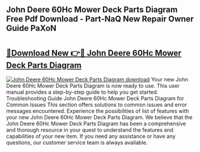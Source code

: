 ## John Deere 60Hc Mower Deck Parts Diagram Free Pdf Download - Part-NaQ New Repair Owner Guide PaXoN

# <h2><a href="http://dfj40o.blite.top/?on=John+Deere+60Hc+Mower+Deck+Parts+Diagram">🔗Download New 👉🔴 John Deere 60Hc Mower Deck Parts Diagram</a></h2>

[![John Deere 60Hc Mower Deck Parts Diagram download](https://i.imgur.com/lujVjoI.png)](http://dfj40o.blite.top/?on=John+Deere+60Hc+Mower+Deck+Parts+Diagram)
Your new John Deere 60Hc Mower Deck Parts Diagram is now ready to use. This user manual provides a step-by-step guide to help you get started. Troubleshooting Guide John Deere 60Hc Mower Deck Parts Diagram for Common Issues This section offers solutions to common issues and error messages encountered. Experience the possibilities of list of features with your new John Deere 60Hc Mower Deck Parts Diagram. We believe that the John Deere 60Hc Mower Deck Parts Diagram has been a comprehensive and thorough resource in your quest to understand the features and capabilities of your new item. If you need any assistance or have any questions, our customer service team is always available.
